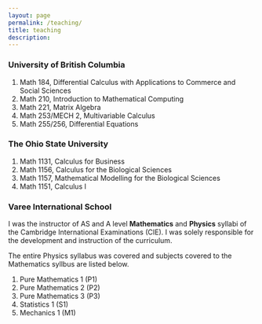 ```yaml
---
layout: page
permalink: /teaching/
title: teaching
description: 
---
```


### University of British Columbia

1. Math 184, Differential Calculus with Applications to Commerce and Social Sciences 
2. Math 210, Introduction to Mathematical Computing 
3. Math 221, Matrix Algebra 
4. Math 253/MECH 2, Multivariable Calculus
5. Math 255/256, Differential Equations

### The Ohio State University

1. Math 1131, Calculus for Business
2. Math 1156, Calculus for the Biological Sciences
3. Math 1157, Mathematical Modelling for the Biological Sciences
4. Math 1151, Calculus I

### Varee International School

I was the instructor of AS and A level **Mathematics** and **Physics** syllabi of the Cambridge International Examinations (CIE). I was solely responsible for the development and instruction of the curriculum. 

The entire Physics syllabus was covered and subjects covered to the Mathematics syllbus are listed below.

1. Pure Mathematics 1 (P1)
2. Pure Mathematics 2 (P2)
3. Pure Mathematics 3 (P3)
4. Statistics 1 (S1)
5. Mechanics 1 (M1)


